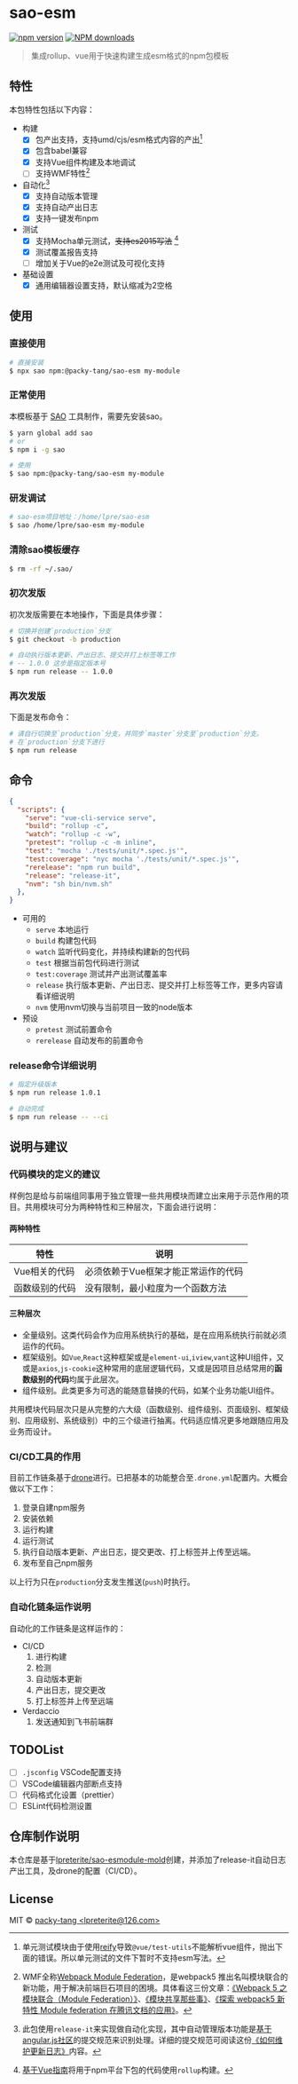 # sao-esm

[![npm version](https://img.shields.io/npm/v/@packy-tang/sao-esm.svg)](https://www.npmjs.com/package/@packy-tang/sao-esm)
[![NPM downloads](http://img.shields.io/npm/dm/@packy-tang/sao-esm.svg)](https://www.npmjs.com/package/@packy-tang/sao-esm)

> 集成rollup、vue用于快速构建生成esm格式的npm包模板
## 特性

本包特性包括以下内容：

* 构建
  * [x] 包产出支持，支持umd/cjs/esm格式内容的产出[^1]
  * [x] 包含babel兼容
  * [x] 支持Vue组件构建及本地调试
  * [ ] 支持WMF特性[^4]
* 自动化[^2]
  * [x] 支持自动版本管理
  * [x] 支持自动产出日志
  * [x] 支持一键发布npm
* 测试
  * [x] 支持Mocha单元测试，~~支持es2015写法~~ [^3]
  * [x] 测试覆盖报告支持
  * [ ] 增加关于Vue的e2e测试及可视化支持
* 基础设置
  * [x] 通用编辑器设置支持，默认缩减为2空格

## 使用

### 直接使用

```sh
# 直接安装
$ npx sao npm:@packy-tang/sao-esm my-module
```

### 正常使用

本模板基于 [SAO](https://github.com/saojs/sao) 工具制作，需要先安装sao。

```bash
$ yarn global add sao
# or
$ npm i -g sao

# 使用
$ sao npm:@packy-tang/sao-esm my-module
```

### 研发调试

```bash
# sao-esm项目地址：/home/lpre/sao-esm
$ sao /home/lpre/sao-esm my-module
```

### 清除sao模板缓存

```bash
$ rm -rf ~/.sao/
```

### 初次发版

初次发版需要在本地操作，下面是具体步骤：

```sh
# 切换并创建`production`分支
$ git checkout -b production

# 自动执行版本更新、产出日志、提交并打上标签等工作
# -- 1.0.0 这步是指定版本号
$ npm run release -- 1.0.0
```

### 再次发版

下面是发布命令：

```sh
# 请自行切换至`production`分支，并同步`master`分支至`production`分支。
# 在`production`分支下进行
$ npm run release
```

## 命令

```json
{
  "scripts": {
    "serve": "vue-cli-service serve",
    "build": "rollup -c",
    "watch": "rollup -c -w",
    "pretest": "rollup -c -m inline",
    "test": "mocha './tests/unit/*.spec.js'",
    "test:coverage": "nyc mocha './tests/unit/*.spec.js'",
    "rerelease": "npm run build",
    "release": "release-it",
    "nvm": "sh bin/nvm.sh"
  },
}
```

* 可用的
  * `serve` 本地运行
  * `build` 构建包代码
  * `watch` 监听代码变化，并持续构建新的包代码
  * `test` 根据当前包代码进行测试
  * `test:coverage` 测试并产出测试覆盖率
  * `release` 执行版本更新、产出日志、提交并打上标签等工作，更多内容请看详细说明
  * `nvm` 使用nvm切换与当前项目一致的node版本
* 预设
  * `pretest` 测试前置命令
  * `rerelease` 自动发布的前置命令

### release命令详细说明

```sh
# 指定升级版本
$ npm run release 1.0.1 

# 自动完成
$ npm run release -- --ci
```

## 说明与建议

### 代码模块的定义的建议

样例包是给与前端组同事用于独立管理一些共用模块而建立出来用于示范作用的项目。共用模块可分为两种特性和三种层次，下面会进行说明：

#### 两种特性

| 特性           | 说明                                |
|----------------|-------------------------------------|
| Vue相关的代码  | 必须依赖于Vue框架才能正常运作的代码 |
| 函数级别的代码 | 没有限制，最小粒度为一个函数方法    |

#### 三种层次

* 全量级别。这类代码会作为应用系统执行的基础，是在应用系统执行前就必须运作的代码。
* 框架级别。如`Vue`,`React`这种框架或是`element-ui`,`iview`,`vant`这种UI组件，又或是`axios`,`js-cookie`这种常用的底层逻辑代码，又或是因项目总结常用的**函数级别的代码**均属于此层次。
* 组件级别。此类更多为可选的能随意替换的代码，如某个业务功能UI组件。

共用模块代码层次只是从完整的六大级（函数级别、组件级别、页面级别、框架级别、应用级别、系统级别）中的三个级进行抽离。代码适应情况更多地跟随应用及业务而设计。

### CI/CD工具的作用

目前工作链条基于[drone](http://drone.io)进行。已把基本的功能整合至`.drone.yml`配置内。大概会做以下工作：

1. 登录自建npm服务
2. 安装依赖
3. 运行构建
4. 运行测试
5. 执行自动版本更新、产出日志，提交更改、打上标签并上传至远端。
6. 发布至自己npm服务

以上行为只在`production`分支发生推送(`push`)时执行。

### 自动化链条运作说明

自动化的工作链条是这样运作的：

* CI/CD
  1. 进行构建
  2. 检测
  3. 自动版本更新
  4. 产出日志，提交更改
  5. 打上标签并上传至远端
* Verdaccio
  1. 发送通知到飞书前端群


## TODOList

- [ ] `.jsconfig` VSCode配置支持
- [ ] VSCode编辑器内部断点支持
- [ ] 代码格式化设置（prettier）
- [ ] ESLint代码检测设置

## 仓库制作说明

本仓库是基于[lpreterite/sao-esmodule-mold](https://github.com/lpreterite/sao-esmodule-mold)创建，并添加了release-it自动日志产出工具，及drone的配置（CI/CD）。

## License

MIT &copy; [packy-tang &lt;lpreterite@126.com&gt;](uxfeel.com)


[^1]: 单元测试模块由于使用[reify][reify]导致`@vue/test-utils`不能解析vue组件，抛出下面的错误。所以单元测试的文件下暂时不支持esm写法。

[^2]: 此包使用`release-it`来实现做自动化实现，其中自动管理版本功能是[基于angular.js社区][ang-commit-guidelines]的提交规范来识别处理。详细的提交规范可阅读这份[《如何维护更新日志》][keepachangelog]内容。

[^3]: [基于Vue指南][vue cookbook]将用于npm平台下包的代码使用`rollup`构建。

[^4]: WMF全称[Webpack Module Federation][WMF]，是webpack5 推出名叫模块联合的新功能，用于解决前端巨石项目的困境。具体看这三份文章：[《Webpack 5 之 模块联合（Module Federation）》](wmf_l1)、[《模块共享那些事》](wmf_l2)、[《探索 webpack5 新特性 Module federation 在腾讯文档的应用》](wmf_l3)。

[reify]: https://www.npmjs.com/package/reify
[vue cookbook]: https://cn.vuejs.org/v2/cookbook/packaging-sfc-for-npm.html
[ang-commit-guidelines]: https://github.com/angular/angular.js/blob/master/DEVELOPERS.md#-git-commit-guidelines
[keepachangelog]: https://keepachangelog.com/zh-CN/1.0.0/
[WMF]: https://indepth.dev/posts/1173/webpack-5-module-federation-a-game-changer-in-javascript-architecture
[wmf_l1]: https://www.lumin.tech/articles/webpack-module-federation/
[wmf_l2]: http://soiiy.com/index.php/Vue-js/13064.html
[wmf_l3]: http://www.alloyteam.com/2020/04/14338/


